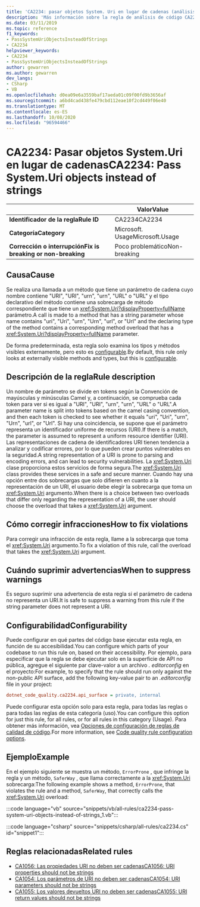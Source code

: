 ```yaml
---
title: 'CA2234: pasar objetos System. Uri en lugar de cadenas (análisis de código)'
description: 'Más información sobre la regla de análisis de código CA2234: pasar objetos System. Uri en lugar de cadenas'
ms.date: 03/11/2019
ms.topic: reference
f1_keywords:
- PassSystemUriObjectsInsteadOfStrings
- CA2234
helpviewer_keywords:
- CA2234
- PassSystemUriObjectsInsteadOfStrings
author: gewarren
ms.author: gewarren
dev_langs:
- CSharp
- VB
ms.openlocfilehash: d0ea09e6a3559baf17aeda01c09f00fd9b3656af
ms.sourcegitcommit: a6bd4cad438fe479cbd112eae10f2cd449f06e40
ms.translationtype: MT
ms.contentlocale: es-ES
ms.lasthandoff: 10/08/2020
ms.locfileid: "96594466"
---
```

# <a name="ca2234-pass-systemuri-objects-instead-of-strings"></a><span data-ttu-id="dfb10-103">CA2234: Pasar objetos System.Uri en lugar de cadenas</span><span class="sxs-lookup"><span data-stu-id="dfb10-103">CA2234: Pass System.Uri objects instead of strings</span></span>

| | <span data-ttu-id="dfb10-104">Valor</span><span class="sxs-lookup"><span data-stu-id="dfb10-104">Value</span></span> |
|-|-|
| <span data-ttu-id="dfb10-105">**Identificador de la regla**</span><span class="sxs-lookup"><span data-stu-id="dfb10-105">**Rule ID**</span></span> |<span data-ttu-id="dfb10-106">CA2234</span><span class="sxs-lookup"><span data-stu-id="dfb10-106">CA2234</span></span>|
| <span data-ttu-id="dfb10-107">**Categoría**</span><span class="sxs-lookup"><span data-stu-id="dfb10-107">**Category**</span></span> |<span data-ttu-id="dfb10-108">Microsoft. Usage</span><span class="sxs-lookup"><span data-stu-id="dfb10-108">Microsoft.Usage</span></span>|
| <span data-ttu-id="dfb10-109">**Corrección o interrupción**</span><span class="sxs-lookup"><span data-stu-id="dfb10-109">**Fix is breaking or non-breaking**</span></span> |<span data-ttu-id="dfb10-110">Poco problemático</span><span class="sxs-lookup"><span data-stu-id="dfb10-110">Non-breaking</span></span>|

## <a name="cause"></a><span data-ttu-id="dfb10-111">Causa</span><span class="sxs-lookup"><span data-stu-id="dfb10-111">Cause</span></span>

<span data-ttu-id="dfb10-112">Se realiza una llamada a un método que tiene un parámetro de cadena cuyo nombre contiene "URI", "URI", "urn", "urn", "URL" o "URL" y el tipo declarativo del método contiene una sobrecarga de método correspondiente que tiene un <xref:System.Uri?displayProperty=fullName> parámetro.</span><span class="sxs-lookup"><span data-stu-id="dfb10-112">A call is made to a method that has a string parameter whose name contains "uri", "Uri", "urn", "Urn", "url", or "Url" and the declaring type of the method contains a corresponding method overload that has a <xref:System.Uri?displayProperty=fullName> parameter.</span></span>

<span data-ttu-id="dfb10-113">De forma predeterminada, esta regla solo examina los tipos y métodos visibles externamente, pero esto es [configurable](#configurability).</span><span class="sxs-lookup"><span data-stu-id="dfb10-113">By default, this rule only looks at externally visible methods and types, but this is [configurable](#configurability).</span></span>

## <a name="rule-description"></a><span data-ttu-id="dfb10-114">Descripción de la regla</span><span class="sxs-lookup"><span data-stu-id="dfb10-114">Rule description</span></span>

<span data-ttu-id="dfb10-115">Un nombre de parámetro se divide en tokens según la Convención de mayúsculas y minúsculas Camel y, a continuación, se comprueba cada token para ver si es igual a "URI", "URI", "urn", "urn", "URL" o "URL".</span><span class="sxs-lookup"><span data-stu-id="dfb10-115">A parameter name is split into tokens based on the camel casing convention, and then each token is checked to see whether it equals "uri", "Uri", "urn", "Urn", "url", or "Url".</span></span> <span data-ttu-id="dfb10-116">Si hay una coincidencia, se supone que el parámetro representa un identificador uniforme de recursos (URI).</span><span class="sxs-lookup"><span data-stu-id="dfb10-116">If there is a match, the parameter is assumed to represent a uniform resource identifier (URI).</span></span> <span data-ttu-id="dfb10-117">Las representaciones de cadena de identificadores URI tienen tendencia a analizar y codificar errores, por lo que pueden crear puntos vulnerables en la seguridad.</span><span class="sxs-lookup"><span data-stu-id="dfb10-117">A string representation of a URI is prone to parsing and encoding errors, and can lead to security vulnerabilities.</span></span> <span data-ttu-id="dfb10-118">La <xref:System.Uri> clase proporciona estos servicios de forma segura.</span><span class="sxs-lookup"><span data-stu-id="dfb10-118">The <xref:System.Uri> class provides these services in a safe and secure manner.</span></span> <span data-ttu-id="dfb10-119">Cuando hay una opción entre dos sobrecargas que solo difieren en cuanto a la representación de un URI, el usuario debe elegir la sobrecarga que toma un <xref:System.Uri> argumento.</span><span class="sxs-lookup"><span data-stu-id="dfb10-119">When there is a choice between two overloads that differ only regarding the representation of a URI, the user should choose the overload that takes a <xref:System.Uri> argument.</span></span>

## <a name="how-to-fix-violations"></a><span data-ttu-id="dfb10-120">Cómo corregir infracciones</span><span class="sxs-lookup"><span data-stu-id="dfb10-120">How to fix violations</span></span>

<span data-ttu-id="dfb10-121">Para corregir una infracción de esta regla, llame a la sobrecarga que toma el <xref:System.Uri> argumento.</span><span class="sxs-lookup"><span data-stu-id="dfb10-121">To fix a violation of this rule, call the overload that takes the <xref:System.Uri> argument.</span></span>

## <a name="when-to-suppress-warnings"></a><span data-ttu-id="dfb10-122">Cuándo suprimir advertencias</span><span class="sxs-lookup"><span data-stu-id="dfb10-122">When to suppress warnings</span></span>

<span data-ttu-id="dfb10-123">Es seguro suprimir una advertencia de esta regla si el parámetro de cadena no representa un URI.</span><span class="sxs-lookup"><span data-stu-id="dfb10-123">It is safe to suppress a warning from this rule if the string parameter does not represent a URI.</span></span>

## <a name="configurability"></a><span data-ttu-id="dfb10-124">Configurabilidad</span><span class="sxs-lookup"><span data-stu-id="dfb10-124">Configurability</span></span>

<span data-ttu-id="dfb10-125">Puede configurar en qué partes del código base ejecutar esta regla, en función de su accesibilidad.</span><span class="sxs-lookup"><span data-stu-id="dfb10-125">You can configure which parts of your codebase to run this rule on, based on their accessibility.</span></span> <span data-ttu-id="dfb10-126">Por ejemplo, para especificar que la regla se debe ejecutar solo en la superficie de API no pública, agregue el siguiente par clave-valor a un archivo *. editorconfig* en el proyecto:</span><span class="sxs-lookup"><span data-stu-id="dfb10-126">For example, to specify that the rule should run only against the non-public API surface, add the following key-value pair to an *.editorconfig* file in your project:</span></span>

```ini
dotnet_code_quality.ca2234.api_surface = private, internal
```

<span data-ttu-id="dfb10-127">Puede configurar esta opción solo para esta regla, para todas las reglas o para todas las reglas de esta categoría (uso).</span><span class="sxs-lookup"><span data-stu-id="dfb10-127">You can configure this option for just this rule, for all rules, or for all rules in this category (Usage).</span></span> <span data-ttu-id="dfb10-128">Para obtener más información, vea [Opciones de configuración de reglas de calidad de código](../code-quality-rule-options.md).</span><span class="sxs-lookup"><span data-stu-id="dfb10-128">For more information, see [Code quality rule configuration options](../code-quality-rule-options.md).</span></span>

## <a name="example"></a><span data-ttu-id="dfb10-129">Ejemplo</span><span class="sxs-lookup"><span data-stu-id="dfb10-129">Example</span></span>

<span data-ttu-id="dfb10-130">En el ejemplo siguiente se muestra un método, `ErrorProne` , que infringe la regla y un método, `SaferWay` , que llama correctamente a la <xref:System.Uri> sobrecarga:</span><span class="sxs-lookup"><span data-stu-id="dfb10-130">The following example shows a method, `ErrorProne`, that violates the rule and a method, `SaferWay`, that correctly calls the <xref:System.Uri> overload:</span></span>

:::code language="vb" source="snippets/vb/all-rules/ca2234-pass-system-uri-objects-instead-of-strings_1.vb":::

:::code language="csharp" source="snippets/csharp/all-rules/ca2234.cs" id="snippet1":::

## <a name="related-rules"></a><span data-ttu-id="dfb10-131">Reglas relacionadas</span><span class="sxs-lookup"><span data-stu-id="dfb10-131">Related rules</span></span>

- [<span data-ttu-id="dfb10-132">CA1056: Las propiedades URI no deben ser cadenas</span><span class="sxs-lookup"><span data-stu-id="dfb10-132">CA1056: URI properties should not be strings</span></span>](ca1056.md)
- [<span data-ttu-id="dfb10-133">CA1054: Los parámetros de URI no deben ser cadenas</span><span class="sxs-lookup"><span data-stu-id="dfb10-133">CA1054: URI parameters should not be strings</span></span>](ca1054.md)
- [<span data-ttu-id="dfb10-134">CA1055: Los valores devueltos URI no deben ser cadenas</span><span class="sxs-lookup"><span data-stu-id="dfb10-134">CA1055: URI return values should not be strings</span></span>](ca1055.md)
